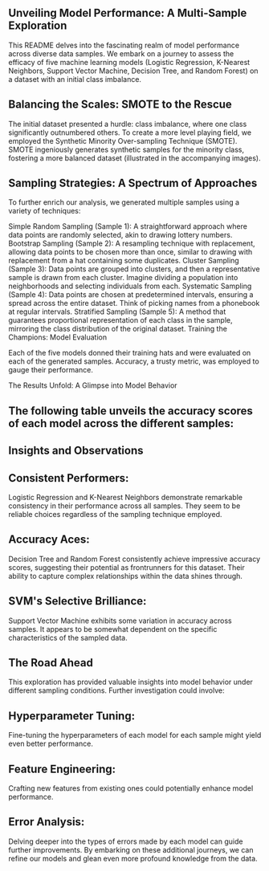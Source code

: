 ## Unveiling Model Performance: A Multi-Sample Exploration

This README delves into the fascinating realm of model performance across diverse data samples. We embark on a journey to assess the efficacy of five machine learning models (Logistic Regression, K-Nearest Neighbors, Support Vector Machine, Decision Tree, and Random Forest) on a dataset with an initial class imbalance.

## Balancing the Scales: SMOTE to the Rescue

The initial dataset presented a hurdle: class imbalance, where one class significantly outnumbered others. To create a more level playing field, we employed the Synthetic Minority Over-sampling Technique (SMOTE). SMOTE ingeniously generates synthetic samples for the minority class, fostering a more balanced dataset (illustrated in the accompanying images).

## Sampling Strategies: A Spectrum of Approaches

To further enrich our analysis, we generated multiple samples using a variety of techniques:

Simple Random Sampling (Sample 1): A straightforward approach where data points are randomly selected, akin to drawing lottery numbers.
Bootstrap Sampling (Sample 2): A resampling technique with replacement, allowing data points to be chosen more than once, similar to drawing with replacement from a hat containing some duplicates.
Cluster Sampling (Sample 3): Data points are grouped into clusters, and then a representative sample is drawn from each cluster. Imagine dividing a population into neighborhoods and selecting individuals from each.
Systematic Sampling (Sample 4): Data points are chosen at predetermined intervals, ensuring a spread across the entire dataset. Think of picking names from a phonebook at regular intervals.
Stratified Sampling (Sample 5): A method that guarantees proportional representation of each class in the sample, mirroring the class distribution of the original dataset.
Training the Champions: Model Evaluation

Each of the five models donned their training hats and were evaluated on each of the generated samples. Accuracy, a trusty metric, was employed to gauge their performance.

The Results Unfold: A Glimpse into Model Behavior

## **The following table unveils the accuracy scores of each model across the different samples:**


## Insights and Observations

## **Consistent Performers:** 
Logistic Regression and K-Nearest Neighbors demonstrate remarkable consistency in their performance across all samples. They seem to be reliable choices regardless of the sampling technique employed.
## **Accuracy Aces:** 
Decision Tree and Random Forest consistently achieve impressive accuracy scores, suggesting their potential as frontrunners for this dataset. Their ability to capture complex relationships within the data shines through.
## **SVM's Selective Brilliance:** 
Support Vector Machine exhibits some variation in accuracy across samples. It appears to be somewhat dependent on the specific characteristics of the sampled data.

## The Road Ahead

This exploration has provided valuable insights into model behavior under different sampling conditions. Further investigation could involve:

## **Hyperparameter Tuning:**  
Fine-tuning the hyperparameters of each model for each sample might yield even better performance.
## **Feature Engineering:** 
Crafting new features from existing ones could potentially enhance model performance.
## **Error Analysis:** 
Delving deeper into the types of errors made by each model can guide further improvements.
By embarking on these additional journeys, we can refine our models and glean even more profound knowledge from the data.
